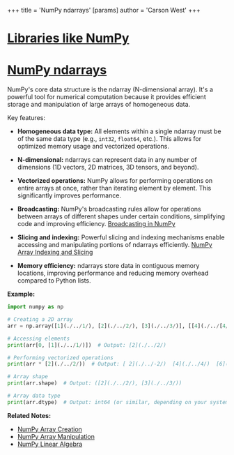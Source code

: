 +++
 title = 'NumPy ndarrays'
[params]
	author = 'Carson West'
+++
# [Libraries like NumPy](./../libraries-like-numpy/)
# [NumPy ndarrays](./../numpy-ndarrays/) 
NumPy's core data structure is the ndarray (N-dimensional array).  It's a powerful tool for numerical computation because it provides efficient storage and manipulation of large arrays of homogeneous data.

Key features:

* **Homogeneous data type:** All elements within a single ndarray must be of the same data type (e.g., `int32`, `float64`, etc.).  This allows for optimized memory usage and vectorized operations.

* **N-dimensional:**  ndarrays can represent data in any number of dimensions (1D vectors, 2D matrices, 3D tensors, and beyond).

* **Vectorized operations:**  NumPy allows for performing operations on entire arrays at once, rather than iterating element by element. This significantly improves performance.

* **Broadcasting:**  NumPy's broadcasting rules allow for operations between arrays of different shapes under certain conditions, simplifying code and improving efficiency. [Broadcasting in NumPy](./../broadcasting-in-numpy/)

* **Slicing and indexing:**  Powerful slicing and indexing mechanisms enable accessing and manipulating portions of ndarrays efficiently. [NumPy Array Indexing and Slicing](./../numpy-array-indexing-and-slicing/)

* **Memory efficiency:** ndarrays store data in contiguous memory locations, improving performance and reducing memory overhead compared to Python lists.

**Example:**

```python
import numpy as np

# Creating a 2D array
arr = np.array([1](./../1/), [2](./../2/), [3](./../3/)], [[4](./../[4/), [5](./../5/), [6](./../6/))

# Accessing elements
print(arr[0, [1](./../1/)])  # Output: [2](./../2/)

# Performing vectorized operations
print(arr * [2](./../2/))  # Output: [ 2](./../-2/)  [4](./../4/)  [6](./../6/)], [ 8 10 12]]

# Array shape
print(arr.shape)  # Output: ([2](./../2/), [3](./../3/))

# Array data type
print(arr.dtype)  # Output: int64 (or similar, depending on your system)
```

**Related Notes:**

* [NumPy Array Creation](./../numpy-array-creation/)
* [NumPy Array Manipulation](./../numpy-array-manipulation/)
* [NumPy Linear Algebra](./../numpy-linear-algebra/)


